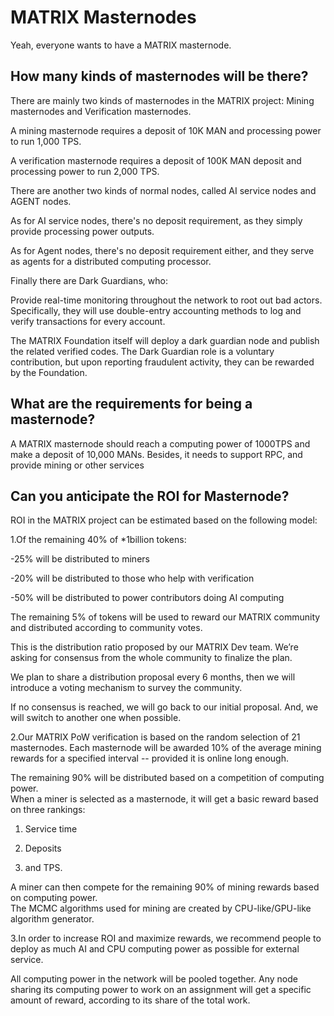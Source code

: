 # MATRIX Masternodes

Yeah, everyone wants to have a MATRIX masternode.


## How many kinds of masternodes will be there?

There are mainly two kinds of masternodes in the MATRIX project: Mining masternodes and Verification masternodes.

A mining masternode requires a deposit of 10K MAN and processing power to run 1,000 TPS.

A verification masternode requires a deposit of 100K MAN deposit and processing power to run 2,000 TPS.

There are another two kinds of normal nodes, called AI service nodes and AGENT nodes. 

As for AI service nodes, there's no deposit requirement, as they simply provide processing power outputs.

As for Agent nodes, there's no deposit requirement either, and they serve as agents for a distributed computing processor.

Finally there are Dark Guardians, who:

Provide real-time monitoring throughout the network to root out bad actors. Specifically, they will use double-entry accounting methods to log and verify transactions for every account.

The MATRIX Foundation itself will deploy a dark guardian node and publish the related verified codes.
The Dark Guardian role is a voluntary contribution, but upon reporting fraudulent activity, they can be rewarded by the Foundation.


## What are the requirements for being a masternode?

A MATRIX masternode should reach a computing power of 1000TPS and make a deposit of 10,000 MANs. Besides, it needs to support RPC, and provide mining or other services

## Can you anticipate the ROI for Masternode?

ROI in the MATRIX project can be estimated based on the following model:

1.Of the remaining 40% of *1billion tokens:   

-25% will be distributed to miners  

-20% will be distributed to those who help with verification

-50% will be distributed to power contributors doing AI computing

The remaining 5% of tokens will be used to reward our MATRIX community and distributed according to community votes. 

This is the distribution ratio proposed by our MATRIX Dev team. We’re asking for consensus from the whole community to finalize the plan. 

We plan to share a distribution proposal every 6 months, then we will introduce a voting mechanism to survey the community. 

If no consensus is reached, we will go back to our initial proposal. 
And, we will switch to another one when possible.

2.Our MATRIX PoW verification is based on the random selection of 21 masternodes. 
Each masternode will be awarded 10% of the average mining rewards for a specified interval -- provided it is online long enough. 

The remaining 90% will be distributed based on a competition of computing power.  
When a miner is selected as a masternode, it will get a basic reward based on three rankings: 

1) Service time 

2) Deposits

3) and TPS. 

A miner can then compete for the remaining 90% of mining rewards based on computing power.  
The MCMC algorithms used for mining are created by CPU-like/GPU-like algorithm generator. 

3.In order to increase ROI and maximize rewards, 
we recommend people to deploy as much AI and CPU computing power as possible for external service. 

All computing power in the network will be pooled together. 
Any node sharing its computing power to work on an assignment will get a specific amount of reward, according to its share of the total work.
